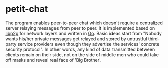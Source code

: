# petit-chat

The program enables peer-to-peer chat which doesn't require a centralized
server relaying messages from peer to peer. It is implemented based on
[libp2p](https://github.com/libp2p/go-libp2p) for network layers and written
in [Go](https://golang.org). Basic ideas start from "Nobody wants his/her
private messages get relayed and stored by untrustful third-party service
providers even though they advertise the services' concrete security protocol".
In other words, any kind of data transmitted between clients remain on their
side, not on the side of middle men who could take off masks and reveal real
face of 'Big Brother'.

